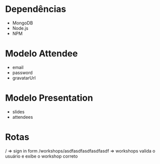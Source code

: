 # Dependências

- MongoDB
- Node.js
- NPM

# Modelo Attendee

- email
- password
- gravatarUrl

# Modelo Presentation

- slides
- attendees

# Rotas

/ => sign in form
/workshops/asdfasdfasdfasdfasdf => workshops
  valida o usuário e exibe o workshop correto